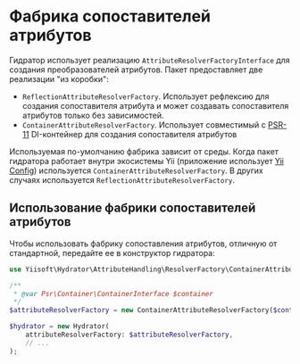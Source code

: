 # Фабрика сопоставителей атрибутов

Гидратор использует реализацию `AttributeResolverFactoryInterface` для создания преобразователей атрибутов.
Пакет предоставляет две реализации "из коробки":

- `ReflectionAttributeResolverFactory`. Использует рефлексию для создания сопоставителя атрибута и может создавать сопоставителя атрибутов только без зависимостей.
- `ContainerAttributeResolverFactory`. Использует совместимый с [PSR-11](https://www.php-fig.org/psr/psr-11/) DI-контейнер для создания сопоставителя атрибутов

Используемая по-умолчанию фабрика зависит от среды. Когда пакет гидратора работает внутри экосистемы Yii (приложение использует [Yii Config](https://github.com/yiisoft/config)) используется `ContainerAttributeResolverFactory`. В других случаях используется `ReflectionAttributeResolverFactory`.

## Использование фабрики сопоставителей атрибутов

Чтобы использовать фабрику сопоставления атрибутов, отличную от стандартной, передайте ее в конструктор гидратора:

```php
use Yiisoft\Hydrator\AttributeHandling\ResolverFactory\ContainerAttributeResolverFactory;

/**
 * @var Psr\Container\ContainerInterface $container
 */ 
$attributeResolverFactory = new ContainerAttributeResolverFactory($container);

$hydrator = new Hydrator(
    attributeResolverFactory: $attributeResolverFactory,
    // ...
);
```
